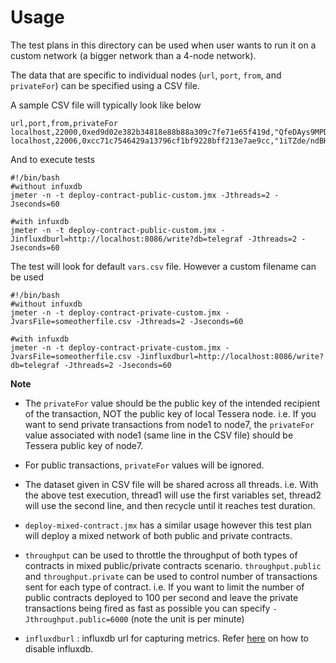# Usage
 
 The test plans in this directory can be used when user wants to run it on a custom network (a bigger network than a 4-node network).  
 
 The data that are specific to individual nodes (`url`, `port`, `from`, and `privateFor`) can be specified using a CSV file.

 A sample CSV file will typically look like below
 
 ```text
 url,port,from,privateFor
 localhost,22000,0xed9d02e382b34818e88b88a309c7fe71e65f419d,"QfeDAys9MPDs2XHExtc84jKGHxZg/aj52DTh0vtA3Xc="
 localhost,22006,0xcc71c7546429a13796cf1bf9228bff213e7ae9cc,"1iTZde/ndBHvzhcl7V68x44Vx7pl8nwx9LqnM/AfJUg="
```
        
And to execute tests  

```shell script
#!/bin/bash
#without infuxdb
jmeter -n -t deploy-contract-public-custom.jmx -Jthreads=2 -Jseconds=60

#with infuxdb
jmeter -n -t deploy-contract-public-custom.jmx -Jinfluxdburl=http://localhost:8086/write?db=telegraf -Jthreads=2 -Jseconds=60

```

The test will look for default `vars.csv` file. However a custom filename can be used  

```shell script
#!/bin/bash
#without infuxdb
jmeter -n -t deploy-contract-private-custom.jmx -JvarsFile=someotherfile.csv -Jthreads=2 -Jseconds=60

#with infuxdb
jmeter -n -t deploy-contract-private-custom.jmx -JvarsFile=someotherfile.csv -Jinfluxdburl=http://localhost:8086/write?db=telegraf -Jthreads=2 -Jseconds=60
```

__Note__

 * The `privateFor` value should be the public key of the intended recipient of the transaction, NOT the public key of local Tessera node.
    i.e. If you want to send private transactions from node1 to node7, the `privateFor` value associated with node1 (same line in the CSV file) should be Tessera public key of node7.
    
 * For public transactions, `privateFor` values will be ignored.
 
 * The dataset given in CSV file will be shared across all threads.
    i.e. With the above test execution, thread1 will use the first variables set, thread2 will use the second line, and then recycle until it reaches test duration.
    
 * `deploy-mixed-contract.jmx` has a similar usage however this test plan will deploy a mixed network of both public and private contracts.  
 
 * `throughput` can be used to throttle the throughput of both types of contracts in mixed public/private contracts scenario. `throughput.public` and `throughput.private` can be used to control number of transactions sent for each type of contract.
    i.e. If you want to limit the number of public contracts deployed to 100 per second and leave the private transactions being fired as fast as possible you can specify `-Jthroughput.public=6000` (note the unit is per minute)

 * `influxdburl` : influxdb url for capturing metrics. Refer [here](../README.md#Disabling-influxDB) on how to disable influxdb. 

